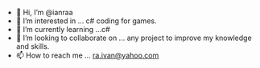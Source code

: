 - 👋 Hi, I’m @ianraa
- 👀 I’m interested in ... c# coding for games. 
- 🌱 I’m currently learning ...c#
- 💞️ I’m looking to collaborate on ... any project to improve my knowledge and skills.
- 📫 How to reach me ... ra.ivan@yahoo.com

<!---
ianraa/ianraa is a ✨ special ✨ repository because its `README.md` (this file) appears on your GitHub profile.
You can click the Preview link to take a look at your changes.
--->
